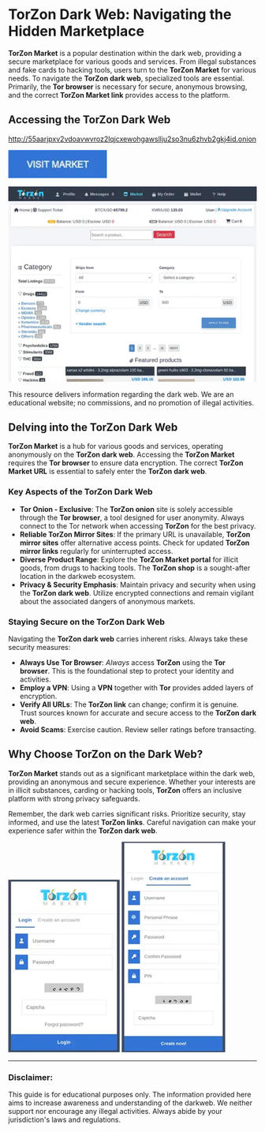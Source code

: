 # TorZon Dark Web: Navigating the Hidden Marketplace

**TorZon Market** is a popular destination within the dark web, providing a secure marketplace for various goods and services. From illegal substances and fake cards to hacking tools, users turn to the **TorZon Market** for various needs. To navigate the **TorZon dark web**, specialized tools are essential. Primarily, the **Tor browser** is necessary for secure, anonymous browsing, and the correct **TorZon Market link** provides access to the platform.

## Accessing the TorZon Dark Web

http://55aarjpxv2vdoavwvroz2lqjcxewohgawsllju2so3nu6zhvb2gkj4id.onion

[<img src="/screenshots/load.webp" width="200">](http://55aarjpxv2vdoavwvroz2lqjcxewohgawsllju2so3nu6zhvb2gkj4id.onion)

<a href="http://55aarjpxv2vdoavwvroz2lqjcxewohgawsllju2so3nu6zhvb2gkj4id.onion"><img src="/screenshots/row.webp" alt="TorZon Dark Web" style="max-width: 100%;"></a>

This resource delivers information regarding the dark web. We are an educational website; no commissions, and no promotion of illegal activities.

## Delving into the TorZon Dark Web

**TorZon Market** is a hub for various goods and services, operating anonymously on the **TorZon dark web**. Accessing the **TorZon Market** requires the **Tor browser** to ensure data encryption. The correct **TorZon Market URL** is essential to safely enter the **TorZon dark web**.

### Key Aspects of the TorZon Dark Web

*   **Tor Onion - Exclusive**: The **TorZon onion** site is solely accessible through the **Tor browser**, a tool designed for user anonymity. Always connect to the Tor network when accessing **TorZon** for the best privacy.
*   **Reliable TorZon Mirror Sites**: If the primary URL is unavailable, **TorZon mirror sites** offer alternative access points. Check for updated **TorZon mirror links** regularly for uninterrupted access.
*   **Diverse Product Range**: Explore the **TorZon Market portal** for illicit goods, from drugs to hacking tools. The **TorZon shop** is a sought-after location in the darkweb ecosystem.
*   **Privacy & Security Emphasis**: Maintain privacy and security when using the **TorZon dark web**. Utilize encrypted connections and remain vigilant about the associated dangers of anonymous markets.

### Staying Secure on the TorZon Dark Web

Navigating the **TorZon dark web** carries inherent risks. Always take these security measures:

*   **Always Use Tor Browser**: *Always* access **TorZon** using the **Tor browser**. This is the foundational step to protect your identity and activities.
*   **Employ a VPN**: Using a **VPN** together with **Tor** provides added layers of encryption.
*   **Verify All URLs**: The **TorZon link** can change; confirm it is genuine. Trust sources known for accurate and secure access to the **TorZon dark web**.
*   **Avoid Scams**: Exercise caution. Review seller ratings before transacting.

## Why Choose TorZon on the Dark Web?

**TorZon Market** stands out as a significant marketplace within the dark web, providing an anonymous and secure experience. Whether your interests are in illicit substances, carding or hacking tools, **TorZon** offers an inclusive platform with strong privacy safeguards.

Remember, the dark web carries significant risks. Prioritize security, stay informed, and use the latest **TorZon links**. Careful navigation can make your experience safer within the **TorZon dark web**.

<a href="http://55aarjpxv2vdoavwvroz2lqjcxewohgawsllju2so3nu6zhvb2gkj4id.onion"><img src="/screenshots/document.webp" alt="TorZon Market Login" style="max-width: 100%;"></a>
<a href="http://55aarjpxv2vdoavwvroz2lqjcxewohgawsllju2so3nu6zhvb2gkj4id.onion"><img src="/screenshots/cache.webp" alt="TorZon Market Register" style="max-width: 100%;"></a>

---

### Disclaimer:

This guide is for educational purposes only. The information provided here aims to increase awareness and understanding of the darkweb. We neither support nor encourage any illegal activities. Always abide by your jurisdiction's laws and regulations.